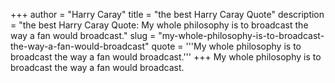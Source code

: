 +++
author = "Harry Caray"
title = "the best Harry Caray Quote"
description = "the best Harry Caray Quote: My whole philosophy is to broadcast the way a fan would broadcast."
slug = "my-whole-philosophy-is-to-broadcast-the-way-a-fan-would-broadcast"
quote = '''My whole philosophy is to broadcast the way a fan would broadcast.'''
+++
My whole philosophy is to broadcast the way a fan would broadcast.
